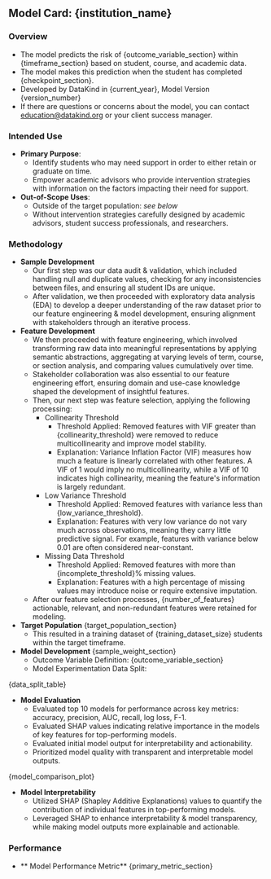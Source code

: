 
## Model Card: {institution_name}

### Overview
- The model predicts the risk of {outcome_variable_section} within {timeframe_section} based on student, course, and academic data.
- The model makes this prediction when the student has completed {checkpoint_section}.
- Developed by DataKind in {current_year}, Model Version {version_number}
- If there are questions or concerns about the model, you can contact education@datakind.org or your client success manager.

### Intended Use
- **Primary Purpose**: 
  - Identify students who may need support in order to either retain or graduate on time. 
  - Empower academic advisors who provide intervention strategies with information on the factors impacting their need for support.
- **Out-of-Scope Uses**:
  - Outside of the target population: _see below_
  - Without intervention strategies carefully designed by academic advisors, student success professionals, and researchers. 

### Methodology
- **Sample Development**
  - Our first step was our data audit & validation, which included handling null and duplicate values, checking for any inconsistencies between files, and ensuring all student IDs are unique.
  - After validation, we then proceeded with exploratory data analysis (EDA) to develop a deeper understanding of the raw dataset prior to our feature engineering & model development, ensuring alignment with stakeholders through an iterative process.
- **Feature Development**
  - We then proceeded with feature engineering, which involved transforming raw data into meaningful representations by applying semantic abstractions, aggregating at varying levels of term, course, or section analysis, and comparing values cumulatively over time.
  - Stakeholder collaboration was also essential to our feature engineering effort, ensuring domain and use-case knowledge shaped the development of insightful features.
  - Then, our next step was feature selection, applying the following processing:
    - Collinearity Threshold
      - Threshold Applied: Removed features with VIF greater than {collinearity_threshold} were removed to reduce multicollinearity and improve model stability.
      - Explanation: Variance Inflation Factor (VIF) measures how much a feature is linearly correlated with other features. A VIF of 1 would imply no multicollinearity, while a VIF of 10 indicates high collinearity, meaning the feature's information is largely redundant.
    - Low Variance Threshold
      - Threshold Applied: Removed features with variance less than {low_variance_threshold}.
      - Explanation: Features with very low variance do not vary much across observations, meaning they carry little predictive signal. For example, features with variance below 0.01 are often considered near-constant.
    - Missing Data Threshold
      - Threshold Applied: Removed features with more than {incomplete_threshold}% missing values.
      - Explanation: Features with a high percentage of missing values may introduce noise or require extensive imputation.
  - After our feature selection processes, {number_of_features} actionable, relevant, and non-redundant features were retained for modeling.
- **Target Population**
{target_population_section}
  - This resulted in a training dataset of {training_dataset_size} students within the target timeframe.
- **Model Development**
{sample_weight_section}
  - Outcome Variable Definition: {outcome_variable_section}
  - Model Experimentation Data Split:

{data_split_table}

- **Model Evaluation**
  - Evaluated top 10 models for performance across key metrics: accuracy, precision, AUC, recall, log loss, F-1.
  - Evaluated SHAP values indicating relative importance in the models of key features for top-performing models.
  - Evaluated initial model output for interpretability and actionability.
  - Prioritized model quality with transparent and interpretable model outputs.

{model_comparison_plot}

- **Model Interpretability** 
  - Utilized SHAP (Shapley Additive Explanations) values to quantify the contribution of individual features in top-performing models.
  - Leveraged SHAP to enhance interpretability & model transparency, while making model outputs more explainable and actionable.

### Performance
- ** Model Performance Metric**
{primary_metric_section}